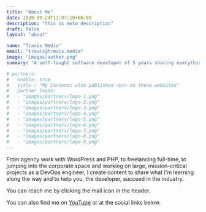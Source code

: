 ```yaml
---
title: "About Me"
date: 2020-09-24T11:07:10+06:00
description: "this is meta description"
draft: false
layout: "about"

name: "Travis Media"
email: "travis@travis.media"
image: "images/author.png"
summary: "A self-taught software developer of 5 years sharing everything I'm learning along the way."

# partners:
#   enable: true
#   title : "My Contents also published <br> on these websites"
#   partner_logos:
#   - "images/partners/logo-1.png"
#   - "images/partners/logo-2.png"
#   - "images/partners/logo-3.png"
#   - "images/partners/logo-4.png"
#   - "images/partners/logo-5.png"
#   - "images/partners/logo-6.png"
#   - "images/partners/logo-7.png"
#   - "images/partners/logo-8.png"
#   - "images/partners/logo-9.png"
---
```


From agency work with WordPress and PHP, to freelancing full-time, to jumping into the corporate space and working on large, mission-critical projects as a DevOps engineer, I create content to share what I'm learning along the way and to help you, the developer, succeed in the industry. 

You can reach me by clicking the mail icon in the header. 

You can also find me on [YouTube](https://youtube.com/c/travismedia) or at the social links below. 